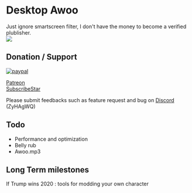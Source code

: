 # Desktop Awoo
Just ignore smartscreen filter, I don't have the money to become a verified plublisher.  
![](https://media.giphy.com/media/2A8tpeQUkIbhy2mTVK/giphy.gif)  

## Donation / Support
[![paypal](https://www.paypalobjects.com/en_US/i/btn/btn_donateCC_LG.gif)](https://www.paypal.com/cgi-bin/webscr?cmd=_s-xclick&hosted_button_id=8XY4T3WK9REWY)

[Patreon](https://www.patreon.com/user?u=18345186)  
[SubscribeStar](https://www.subscribestar.com/desktop-awoo)

Please submit feedbacks such as feature request and bug on [Discord](https://discord.gg/ZyHAgWQ) (ZyHAgWQ)

## Todo
- Performance and optimization
- Belly rub
- Awoo.mp3

## Long Term milestones
If Trump wins 2020 : tools for modding your own character
